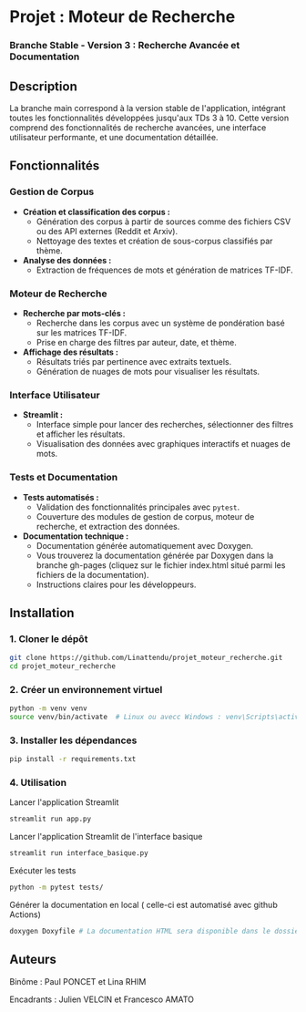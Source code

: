 # Projet : Moteur de Recherche

### Branche Stable -  Version 3 : Recherche Avancée et Documentation

## Description

La branche main correspond à la version stable de l'application, intégrant toutes les fonctionnalités développées jusqu'aux TDs 3 à 10. Cette version comprend des fonctionnalités de recherche avancées, une interface utilisateur performante, et une documentation détaillée.

## Fonctionnalités

### Gestion de Corpus
- **Création et classification des corpus :** 
  - Génération des corpus à partir de sources comme des fichiers CSV ou des API externes (Reddit et Arxiv).
  - Nettoyage des textes et création de sous-corpus classifiés par thème.
- **Analyse des données :**
  - Extraction de fréquences de mots et génération de matrices TF-IDF.

### Moteur de Recherche
- **Recherche par mots-clés :**
  - Recherche dans les corpus avec un système de pondération basé sur les matrices TF-IDF.
  - Prise en charge des filtres par auteur, date, et thème.
- **Affichage des résultats :**
  - Résultats triés par pertinence avec extraits textuels.
  - Génération de nuages de mots pour visualiser les résultats.

### Interface Utilisateur
- **Streamlit :**
  - Interface simple pour lancer des recherches, sélectionner des filtres et afficher les résultats.
  - Visualisation des données avec graphiques interactifs et nuages de mots.

### Tests et Documentation
- **Tests automatisés :**
  - Validation des fonctionnalités principales avec `pytest`.
  - Couverture des modules de gestion de corpus, moteur de recherche, et extraction des données.
- **Documentation technique :**
  - Documentation générée automatiquement avec Doxygen.
  - Vous trouverez la documentation générée par Doxygen dans la branche gh-pages (cliquez sur le fichier index.html situé parmi les fichiers de la documentation).
  - Instructions claires pour les développeurs.

## Installation

### 1. Cloner le dépôt
```bash
git clone https://github.com/Linattendu/projet_moteur_recherche.git
cd projet_moteur_recherche
```

### 2. Créer un environnement virtuel
```bash
python -m venv venv
source venv/bin/activate  # Linux ou avecc Windows : venv\Scripts\activate  
```

### 3. Installer les dépendances
```bash
pip install -r requirements.txt
```

### 4. Utilisation

Lancer l'application Streamlit
```bash
streamlit run app.py
```

Lancer l'application Streamlit de l'interface basique
```bash
streamlit run interface_basique.py
```

Exécuter les tests
```bash
python -m pytest tests/
```

Générer la documentation en local ( celle-ci est automatisé avec github Actions)
```bash
doxygen Doxyfile # La documentation HTML sera disponible dans le dossier `docs/html/index.html`
```

## Auteurs

Binôme : Paul PONCET et Lina RHIM

Encadrants : Julien VELCIN et Francesco AMATO
